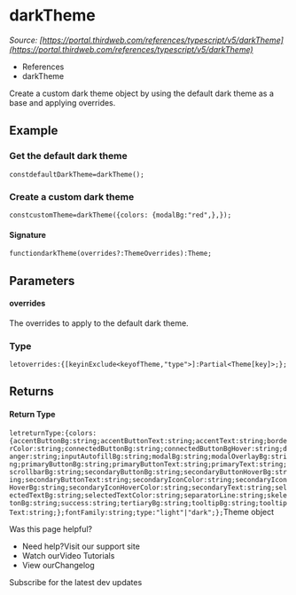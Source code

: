 # darkTheme

*Source: [https://portal.thirdweb.com/references/typescript/v5/darkTheme](https://portal.thirdweb.com/references/typescript/v5/darkTheme)*

* References
* darkTheme

Create a custom dark theme object by using the default dark theme as a base and applying overrides.

## Example

### Get the default dark theme

`constdefaultDarkTheme=darkTheme();`
### Create a custom dark theme

`constcustomTheme=darkTheme({colors: {modalBg:"red",},});`
#### Signature

`functiondarkTheme(overrides?:ThemeOverrides):Theme;`
## Parameters

#### overrides

The overrides to apply to the default dark theme.

### Type

`letoverrides:{[keyinExclude<keyofTheme,"type">]:Partial<Theme[key]>;};`
## Returns

#### Return Type

`letreturnType:{colors:{accentButtonBg:string;accentButtonText:string;accentText:string;borderColor:string;connectedButtonBg:string;connectedButtonBgHover:string;danger:string;inputAutofillBg:string;modalBg:string;modalOverlayBg:string;primaryButtonBg:string;primaryButtonText:string;primaryText:string;scrollbarBg:string;secondaryButtonBg:string;secondaryButtonHoverBg:string;secondaryButtonText:string;secondaryIconColor:string;secondaryIconHoverBg:string;secondaryIconHoverColor:string;secondaryText:string;selectedTextBg:string;selectedTextColor:string;separatorLine:string;skeletonBg:string;success:string;tertiaryBg:string;tooltipBg:string;tooltipText:string;};fontFamily:string;type:"light"|"dark";};`Theme object

Was this page helpful?

* Need help?Visit our support site
* Watch ourVideo Tutorials
* View ourChangelog

Subscribe for the latest dev updates

